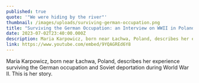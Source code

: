 ```yaml
---
published: true
quote: '"We were hiding by the river"'
thumbnail: /images/uploads/surviving-german-occupation.png
title: "Surviving the German Occupation: an Interview on WWII in Poland"
date: 2023-07-02T23:40:00.000Z
description: Maria Karpowicz, born near Łachwa, Poland, describes her experience surviving the German occupation and Soviet deportation during World War II.
link: https://www.youtube.com/embed/9YQAGREd6Y8
---
```

Maria Karpowicz, born near Łachwa, Poland, describes her experience surviving the German occupation and Soviet deportation during World War II. This is her story.
